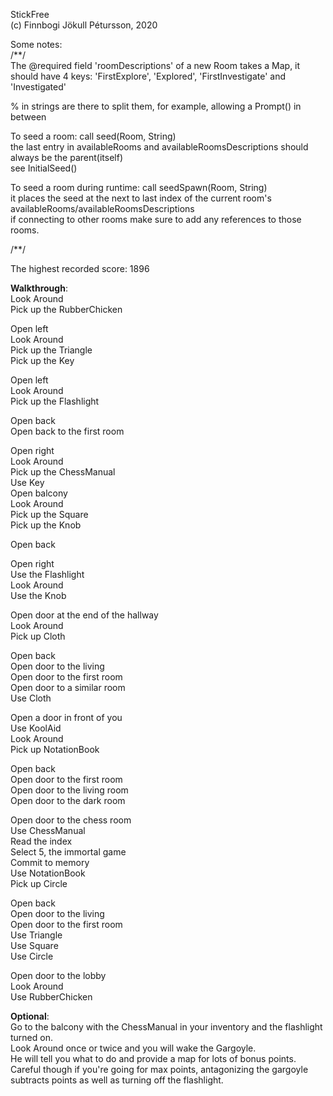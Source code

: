 StickFree<br>(c) Finnbogi Jökull Pétursson, 2020

Some notes:<br>
/**/<br>
The @required field 'roomDescriptions' of a new Room takes a Map, it should have 4 keys: 'FirstExplore', 'Explored', 'FirstInvestigate' and 'Investigated'

% in strings are there to split them, for example, allowing a Prompt() in between

To seed a room:
call seed(Room, String)<br>
the last entry in availableRooms and availableRoomsDescriptions
should always be the parent(itself)<br>
see InitialSeed()


To seed a room during runtime:
call seedSpawn(Room, String)<br>
it places the seed at the next to last index of the 
current room's availableRooms/availableRoomsDescriptions<br>
if connecting to other rooms make sure to add any references to those rooms.

/**/

The highest recorded score: 1896

**Walkthrough**:<br>
Look Around<br>
Pick up the RubberChicken<br>

Open left<br>
Look Around<br>
Pick up the Triangle<br>
Pick up the Key<br>

Open left<br>
Look Around<br>
Pick up the Flashlight<br>

Open back<br>
Open back to the first room<br>

Open right<br>
Look Around<br>
Pick up the ChessManual<br>
Use Key<br>
Open balcony<br>
Look Around<br>
Pick up the Square<br>
Pick up the Knob<br>

Open back

Open right<br>
Use the Flashlight<br>
Look Around<br>
Use the Knob<br>

Open door at the end of the hallway<br>
Look Around<br>
Pick up Cloth<br>

Open back<br>
Open door to the living<br>
Open door to the first room<br>
Open door to a similar room<br>
Use Cloth<br>

Open a door in front of you<br>
Use KoolAid<br>
Look Around<br>
Pick up NotationBook<br>

Open back<br>
Open door to the first room<br>
Open door to the living room<br>
Open door to the dark room<br>

Open door to the chess room<br>
Use ChessManual<br>
Read the index<br>
Select 5, the immortal game<br>
Commit to memory<br>
Use NotationBook<br>
Pick up Circle<br>

Open back<br>
Open door to the living<br>
Open door to the first room<br>
Use Triangle<br>
Use Square<br>
Use Circle<br>

Open door to the lobby<br>
Look Around<br>
Use RubberChicken<br>

**Optional**:<br>
Go to the balcony with the ChessManual in your inventory and the flashlight turned on.<br>
Look Around once or twice and you will wake the Gargoyle.<br>
He will tell you what to do and provide a map for lots of bonus points.<br>
Careful though if you're going for max points, antagonizing the gargoyle subtracts points as well as turning off the flashlight.

